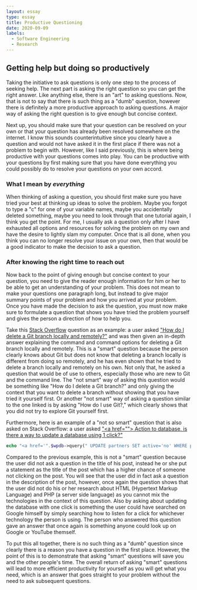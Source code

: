 ```yaml
---
layout: essay
type: essay
title: Productive Questioning
date: 2020-09-09
labels:
  - Software Engineering
  - Research
---
```


## **Getting help but doing so productively**

Taking the initiative to ask questions is only one step to the process of seeking help. The next part is asking the right question so you can get the right answer. Like anything else, there is an "art" to asking questions. Now, that is not to say that there is such thing as a "dumb" question, however there is definitely a more productive approach to asking questions. A major way of asking the right question is to give enough but concise context.

Next up, you should make sure that your question can be resolved on your own or that your question has already been resolved somewhere on the internet. I know this sounds counterintuitive since you clearly have a question and would not have asked it in the first place if there was not a problem to begin with. However, like I said previously, this is where being productive with your questions comes into play. You can be productive with your questions by first making sure that you have done everything you could possibly do to resolve your questions on your own accord.

### **What I mean by _everything_**

When thinking of asking a question, you should first make sure you have tried your best at thinking up ideas to solve the problem. Maybe you forgot to type a "c" for one of your variable names, maybe you accidentally deleted something, maybe you need to look through that one tutorial again, I think you get the point. For me, I usually ask a question only after I have exhausted all options and resources for solving the problem on my own and have the desire to lightly slam my computer. Once that is all done, when you think you can no longer resolve your issue on your own, then that would be a good indicator to make the decision to ask a question.

### **After knowing the right time to reach out**

Now back to the point of giving enough but concise context to your question, you need to give the reader enough information for him or her to be able to get an understanding of your problem. This does not mean to make your questions one paragraph long, but instead to give major summary points of your problem and how you arrived at your problem. Once you have made the decision to ask the question, you must now make sure to formulate a question that shows you have tried the problem yourself and gives the person a direction of how to help you.

Take this [Stack Overflow](https://stackoverflow.com/) question as an example: a user asked ["How do I delete a Git branch locally and remotely?"](https://stackoverflow.com/questions/2003505/how-do-i-delete-a-git-branch-locally-and-remotely) and was then given an in-depth answer explaining the command and command options for deleting a Git branch locally and remotely. This is a "smart" question because the person clearly knows about Git but does not know that deleting a branch locally is different from doing so remotely, and he has even shown that he tried to delete a branch locally and remotely on his own. Not only that, he asked a question that would be of use to others, especially those who are new to Git and the command line. The "not smart" way of asking this question would be something like "How do I delete a Git branch?" and only giving the context that you want to delete a branch without showing that you have tried it yourself first. Or another "not smart" way of asking a question similar to the one linked is by asking "How do I use Git?," which clearly shows that you did not try to explore Git yourself first.

Furthermore, here is an example of a "not so smart" question that is also asked on Stack Overflow: a user asked ["\<a href\=""\> Action to database, is there a way to update a database using 1 click?"](https://stackoverflow.com/questions/33761152/a-href-action-to-database)

```php
echo "<a href='".$wpdb->query(" UPDATE partners SET active='no' WHERE partner_id='$active_partner->partner_id' ")."'>Disable</a>";
```

Compared to the previous example, this is not a "smart" question because the user did not ask a question in the title of his post, instead he or she put a statement as the title of the post which has a higher chance of someone not clicking on the post. You will see that the user did in fact ask a question in the description of the post, however, once again the question shows that the user did not do his or her research about HTML (Hypertext Markup Language) and PHP (a server side language) as you cannot mix the technologies in the context of this question. Also by asking about updating the database with one click is something the user could have searched on Google himself by simply searching how to listen for a click for whichever technology the person is using. The person who answered this question gave an answer that once again is something anyone could look up on Google or YouTube themself.

To put this all together, there is no such thing as a "dumb" question since clearly there is a reason you have a question in the first place. However, the point of this is to demonstrate that asking "smart" questions will save you and the other people's time. The overall return of asking "smart" questions will lead to more efficient productivity for yourself as you will get what you need, which is an answer that goes straight to your problem without the need to ask subsequent questions.
